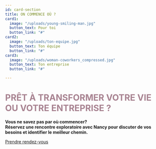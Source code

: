 ```yaml
---
id: card-section
title: ON COMMENCE OÙ ?
card1:
  image: "/uploads/young-smiling-man.jpg"
  button_text: Pour toi
  button_link: "#"
card2:
  image: "/uploads/ton-equipe.jpg"
  button_text: Ton équipe
  button_link: "#"
card3:
  image: "/uploads/woman-coworkers_compressed.jpg"
  button_text: Ton entreprise
  button_link: "#"

---
```

<h1 style="color: #A88391" class="title">PRÊT À TRANSFORMER VOTRE VIE OU VOTRE ENTREPRISE ?</h1>

**Vous ne savez pas par où commencer?**  
**Réservez une rencontre exploratoire avec Nancy pour discuter de vos besoins et identifier le meilleur chemin.**

<a href="https://www.gorendezvous.com/homepage/111690" target="_blank" class="button">Prendre rendez-vous</a>